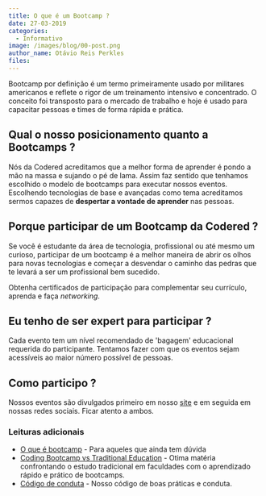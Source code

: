 ```yaml
---
title: O que é um Bootcamp ?
date: 27-03-2019
categories:
  - Informativo
image: /images/blog/00-post.png
author_name: Otávio Reis Perkles
files: 
---
```


Bootcamp por definição é um termo primeiramente usado por militares americanos e reflete o rigor de um treinamento intensivo e concentrado. O conceito foi transposto para o mercado de trabalho e hoje é usado para capacitar pessoas e times de forma rápida e prática.

## Qual o nosso posicionamento quanto a Bootcamps ?

Nós da Codered acreditamos que a melhor forma de aprender é pondo a mão na massa e sujando o pé de lama. Assim faz sentido que tenhamos escolhido o modelo de bootcamps para executar nossos eventos. 
Escolhendo tecnologias de base e avançadas como tema acreditamos sermos capazes de **despertar a vontade de aprender** nas pessoas.

## Porque participar de um Bootcamp da Codered ?

Se você é estudante da área de tecnologia, profissional ou até mesmo um curioso, participar de um bootcamp é a melhor maneira de abrir os olhos para novas tecnologias e começar a desvendar o caminho das pedras que te levará a ser um profissional bem sucedido. 

Obtenha certificados de participação para complementar seu currículo, aprenda e faça *networking*.

## Eu tenho de ser expert para participar ?

Cada evento tem um nível recomendado de 'bagagem' educacional requerida do participante. Tentamos fazer com que os eventos sejam acessíveis ao maior número possível de pessoas.

## Como participo ? 

Nossos eventos são divulgados primeiro em nosso [site](https://codered.online/eventos/) e em seguida em nossas redes sociais. Ficar atento a ambos.


### Leituras adicionais 

 - [O que é bootcamp](https://blog.mastertech.com.br/carreira/o-que-e-um-bootcamp/) - Para aqueles que ainda tem dúvida
 - [Coding Bootcamp vs Traditional Education](https://www.coursereport.com/blog/coding-bootcamps-vs-traditional-education) - Otima matéria confrontando o estudo tradicional em faculdades com o aprendizado rápido e prático de bootcamps.
 - [Código de conduta](https://codered.online/codigoconduta) - Nosso código de boas práticas e conduta.

